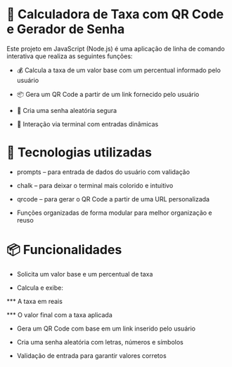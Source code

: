 # 🧮 Calculadora de Taxa com QR Code e Gerador de Senha
Este projeto em JavaScript (Node.js) é uma aplicação de linha de comando interativa que realiza as seguintes funções:

* 💰 Calcula a taxa de um valor base com um percentual informado pelo usuário

* 📦 Gera um QR Code a partir de um link fornecido pelo usuário

* 🔐 Cria uma senha aleatória segura

* 💬 Interação via terminal com entradas dinâmicas

# 🚀 Tecnologias utilizadas
* prompts – para entrada de dados do usuário com validação

* chalk – para deixar o terminal mais colorido e intuitivo

* qrcode – para gerar o QR Code a partir de uma URL personalizada

* Funções organizadas de forma modular para melhor organização e reuso

# 📦 Funcionalidades
* Solicita um valor base e um percentual de taxa

* Calcula e exibe:

*** A taxa em reais

*** O valor final com a taxa aplicada

* Gera um QR Code com base em um link inserido pelo usuário

* Cria uma senha aleatória com letras, números e símbolos

* Validação de entrada para garantir valores corretos
